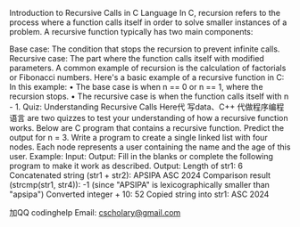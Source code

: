 Introduction to Recursive Calls in C Language In C, recursion refers to the process where a function calls itself in order to solve smaller instances of a problem. A recursive function typically has two main components:

Base case: The condition that stops the recursion to prevent infinite calls.
Recursive case: The part where the function calls itself with modified parameters. A common example of recursion is the calculation of factorials or Fibonacci numbers. Here's a basic example of a recursive function in C: In this example: • The base case is when n == 0 or n == 1, where the recursion stops. • The recursive case is when the function calls itself with n - 1. Quiz: Understanding Recursive Calls Here代 写data、C++ 代做程序编程语言 are two quizzes to test your understanding of how a recursive function works. Below are C program that contains a recursive function. Predict the output for n = 3.
Write a program to create a single linked list with four nodes. Each node represents a user containing the name and the age of this user. Example: Input: Output:
Fill in the blanks or complete the following program to make it work as described. Output: Length of str1: 6 Concatenated string (str1 + str2): APSIPA ASC 2024 Comparison result (strcmp(str1, str4)): -1 (since "APSIPA" is lexicographically smaller than "apsipa") Converted integer + 10: 52 Copied string into str1: ASC 2024 

加QQ codinghelp Email: cscholary@gmail.com
